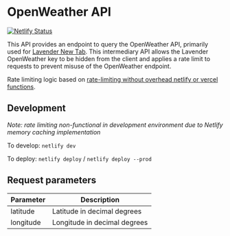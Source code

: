 # OpenWeather API

[![Netlify Status](https://api.netlify.com/api/v1/badges/0638b0c6-65c2-4112-95e9-d05d0d9335e2/deploy-status)](https://app.netlify.com/sites/fvrests-openweather-api/deploys)

This API provides an endpoint to query the OpenWeather API, primarily used for [Lavender New Tab](https://github.com/fvrests/lavender/). This intermediary API allows the Lavender OpenWeather key to be hidden from the client and applies a rate limit to requests to prevent misuse of the OpenWeather endpoint.

Rate limiting logic based on [rate-limiting without overhead netlify or vercel functions](https://lihbr.com/posts/rate-limiting-without-overhead-netlify-or-vercel-functions).

## Development

_Note: rate limiting non-functional in development environment due to Netlify memory caching implementation_

To develop:
`netlify dev`

To deploy:
`netlify deploy` / `netlify deploy --prod`

## Request parameters

| Parameter | Description                  |
| --------- | ---------------------------- |
| latitude  | Latitude in decimal degrees  |
| longitude | Longitude in decimal degrees |
